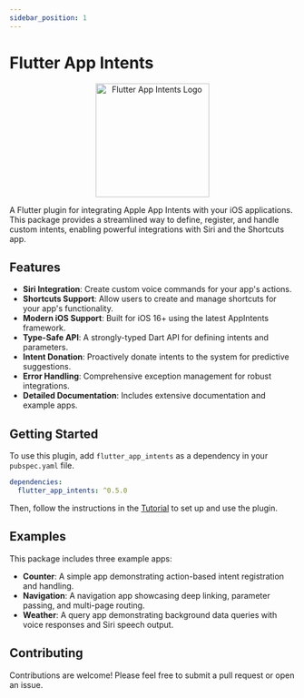 ```yaml
---
sidebar_position: 1
---
```


# Flutter App Intents

<p align="center">
  <img src="/flutter_app_intents/img/logo.png" alt="Flutter App Intents Logo" width="200" height="200" />
</p>

A Flutter plugin for integrating Apple App Intents with your iOS applications. This package provides a streamlined way to define, register, and handle custom intents, enabling powerful integrations with Siri and the Shortcuts app.

## Features

- **Siri Integration**: Create custom voice commands for your app's actions.
- **Shortcuts Support**: Allow users to create and manage shortcuts for your app's functionality.
- **Modern iOS Support**: Built for iOS 16+ using the latest AppIntents framework.
- **Type-Safe API**: A strongly-typed Dart API for defining intents and parameters.
- **Intent Donation**: Proactively donate intents to the system for predictive suggestions.
- **Error Handling**: Comprehensive exception management for robust integrations.
- **Detailed Documentation**: Includes extensive documentation and example apps.

## Getting Started

To use this plugin, add `flutter_app_intents` as a dependency in your `pubspec.yaml` file.

```yaml
dependencies:
  flutter_app_intents: ^0.5.0
```

Then, follow the instructions in the [Tutorial](tutorial) to set up and use the plugin.

## Examples

This package includes three example apps:
- **Counter**: A simple app demonstrating action-based intent registration and handling.
- **Navigation**: A navigation app showcasing deep linking, parameter passing, and multi-page routing.
- **Weather**: A query app demonstrating background data queries with voice responses and Siri speech output.

## Contributing

Contributions are welcome! Please feel free to submit a pull request or open an issue.